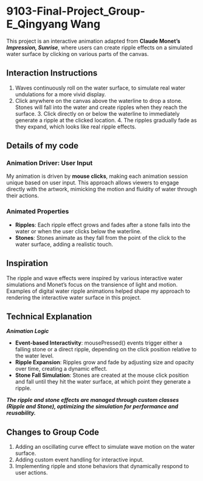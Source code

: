 # 9103-Final-Project_Group-E_Qingyang Wang

This project is an interactive animation adapted from **Claude Monet’s *Impression, Sunrise***, where users can create ripple effects on a simulated water surface by clicking on various parts of the canvas. 

## **Interaction Instructions**

  1.  Waves continuously roll on the water surface, to simulate real water undulations for a more vivid display.
  2. Click anywhere on the canvas above the waterline to drop a stone. Stones will fall into the water and create ripples when they reach the surface.
	3. Click directly on or below the waterline to immediately generate a ripple at the clicked location.
	4. The ripples gradually fade as they expand, which looks like real ripple effects.

## **Details of my code**

### **Animation Driver: User Input**

My animation is driven by **mouse clicks**, making each animation session unique based on user input. This approach allows viewers to engage directly with the artwork, mimicking the motion and fluidity of water through their actions.

### **Animated Properties**

- **Ripples**: Each ripple effect grows and fades after a stone falls into the water or when the user clicks below the waterline.
- **Stones**: Stones animate as they fall from the point of the click to the water surface, adding a realistic touch.

## **Inspiration**

The ripple and wave effects were inspired by various interactive water simulations and Monet’s focus on the transience of light and motion. Examples of digital water ripple animations helped shape my approach to rendering the interactive water surface in this project.

## **Technical Explanation**

***Animation Logic***

- **Event-based Interactivity**: mousePressed() events trigger either a falling stone or a direct ripple, depending on the click position relative to the water level.
- **Ripple Expansion**: Ripples grow and fade by adjusting size and opacity over time, creating a dynamic effect.
- **Stone Fall Simulation**: Stones are created at the mouse click position and fall until they hit the water surface, at which point they generate a ripple.

***The ripple and stone effects are managed through custom classes (Ripple and Stone), optimizing the simulation for performance and reusability.***

## **Changes to Group Code**

1. Adding an oscillating curve effect to simulate wave motion on the water surface.
2. Adding custom event handling for interactive input.
3. Implementing ripple and stone behaviors that dynamically respond to user actions.
